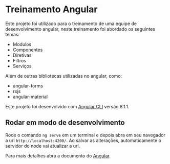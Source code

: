 # Treinamento Angular
Este projeto foi utilizado para o treinamento de uma equipe de desenvolvimento angular, neste treinamento foi abordado os seguintes temas:
- Modulos
- Componentes
- Diretivas
- Filtros
- Serviços

Além de outras bibliotecas utilizadas no angular, como:
- angular-forms
- rxjs
- angular-material

Este projeto foi desenvolvido com [Angular CLI](https://github.com/angular/angular-cli) versão 8.1.1.

## Rodar em modo de desenvolvimento

Rode o comando `ng serve` em um terminal e depois abra em seu navegador a url `http://localhost:4200/`. Ao salvar as alterações, automaticamente o servidor do node vai atualizar a url.

Para mais detalhes abra a documento do [Angular](https://angular.io/).

